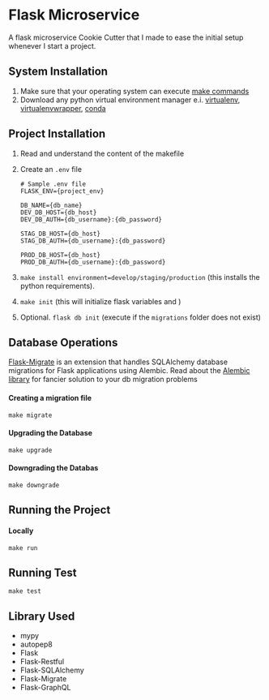 # Flask Microservice
  A flask microservice Cookie Cutter that I made to ease the initial setup whenever I start a project.


## System Installation
  1. Make sure that your operating system can execute [make commands](https://www.gnu.org/software/make/manual/make.html)
  2. Download any python virtual environment manager e.i. [virtualenv](), [virtualenvwrapper](), [conda]()


## Project Installation
  1. Read and understand the content of the makefile
  2. Create an `.env` file
  
      ```
      # Sample .env file
      FLASK_ENV={project_env}
       
      DB_NAME={db_name}
      DEV_DB_HOST={db_host}
      DEV_DB_AUTH={db_username}:{db_password} 

      STAG_DB_HOST={db_host} 
      STAG_DB_AUTH={db_username}:{db_password} 
      
      PROD_DB_HOST={db_host}
      PROD_DB_AUTH={db_username}:{db_password} 
     ```
  3. `make install environment=develop/staging/production` (this installs the python requirements). 
  4. `make init` (this will initialize flask variables and )
  5. Optional. `flask db init` (execute if the `migrations` folder does not exist)


## Database Operations
  [Flask-Migrate](https://flask-migrate.readthedocs.io/en/latest/) is an extension that handles SQLAlchemy database migrations for Flask applications using Alembic.
  Read about the [Alembic library](https://alembic.sqlalchemy.org/en/latest/) for fancier solution to your db migration problems 

#### Creating a migration file
  `make migrate`

#### Upgrading the Database
  `make upgrade`

#### Downgrading the Databas
  `make downgrade`
 

## Running the Project
#### Locally
  `make run`

## Running Test
  `make test`

## Library Used
  - mypy
  - autopep8
  - Flask
  - Flask-Restful
  - Flask-SQLAlchemy
  - Flask-Migrate
  - Flask-GraphQL
